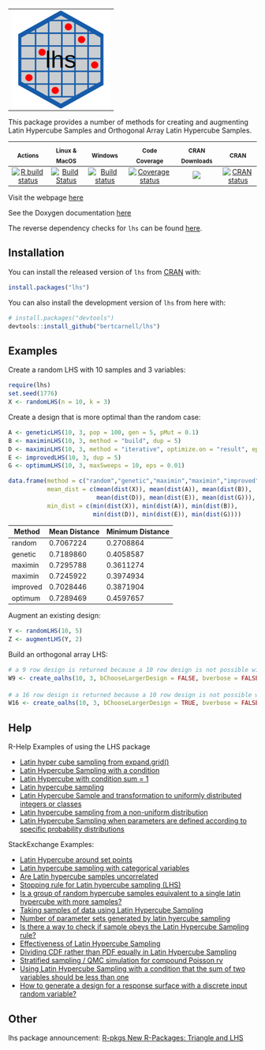 <div>
  <table>
    <tr>
      <td>
        <img align="left" width="200" height="200" src="logo.svg"/>
      </td>
    </tr>
  </table>
</div>

This package provides a number of methods for creating and augmenting 
Latin Hypercube Samples and Orthogonal Array Latin Hypercube Samples.

|<sub>Actions</sub>|<sub>Linux & MacOS</sub>|<sub>Windows</sub>|<sub>Code Coverage</sub>|<sub>CRAN Downloads</sub>|<sub>CRAN</sub>|
|:---:|:---:|:---:|:---:|:---:|:---:|
|[![R build status](https://github.com/bertcarnell/lhs/workflows/R-CMD-check/badge.svg)](https://github.com/bertcarnell/lhs/actions)|[![Build Status](https://travis-ci.org/bertcarnell/lhs.svg?branch=master)](https://travis-ci.org/bertcarnell/lhs)|[![Build status](https://ci.appveyor.com/api/projects/status/5h8gjnq6a30r8y37/branch/master?svg=true)](https://ci.appveyor.com/project/bertcarnell/lhs/branch/master)|[![Coverage status](https://codecov.io/gh/bertcarnell/lhs/branch/master/graph/badge.svg)](https://codecov.io/github/bertcarnell/lhs?branch=master)|[![](https://cranlogs.r-pkg.org/badges/lhs)](https://cran.r-project.org/package=lhs)|[![CRAN status](https://www.r-pkg.org/badges/version/lhs)](https://cran.r-project.org/package=lhs)|

Visit the webpage [here](https://bertcarnell.github.io/lhs/)

See the Doxygen documentation [here](https://bertcarnell.github.io/lhs/html/index.html)

The reverse dependency checks for `lhs` can be found [here](etc/revdep_README.md).

## Installation

You can install the released version of `lhs` from [CRAN](https://CRAN.R-project.org) with:

``` r
install.packages("lhs")
```

You can also install the development version of `lhs` from here with:

``` r
# install.packages("devtools")
devtools::install_github("bertcarnell/lhs")
```

## Examples

Create a random LHS with 10 samples and 3 variables:

``` r
require(lhs)
set.seed(1776)
X <- randomLHS(n = 10, k = 3)
```

Create a design that is more optimal than the random case:

```r
A <- geneticLHS(10, 3, pop = 100, gen = 5, pMut = 0.1)
B <- maximinLHS(10, 3, method = "build", dup = 5)
D <- maximinLHS(10, 3, method = "iterative", optimize.on = "result", eps = 0.01, maxIter = 300)
E <- improvedLHS(10, 3, dup = 5)
G <- optimumLHS(10, 3, maxSweeps = 10, eps = 0.01)
```

```r
data.frame(method = c("random","genetic","maximin","maximin","improved","optimum"),
           mean_dist = c(mean(dist(X)), mean(dist(A)), mean(dist(B)),
                         mean(dist(D)), mean(dist(E)), mean(dist(G))),
           min_dist = c(min(dist(X)), min(dist(A)), min(dist(B)),
                        min(dist(D)), min(dist(E)), min(dist(G))))
```

|Method|Mean Distance|Minimum Distance|
|------|-------------|----------------|
|random | 0.7067224 | 0.2708864 |
|genetic | 0.7189860 | 0.4058587 |
|maximin | 0.7295788 | 0.3611274 |
|maximin | 0.7245922 | 0.3974934 |
|improved | 0.7028446 | 0.3871904 |
|optimum | 0.7289469 | 0.4597657 |

Augment an existing design:

```r
Y <- randomLHS(10, 5)
Z <- augmentLHS(Y, 2)
```

Build an orthogonal array LHS:

```r
# a 9 row design is returned because a 10 row design is not possible with these algorithms
W9 <- create_oalhs(10, 3, bChooseLargerDesign = FALSE, bverbose = FALSE)

# a 16 row design is returned because a 10 row design is not possible with these algorithms
W16 <- create_oalhs(10, 3, bChooseLargerDesign = TRUE, bverbose = FALSE)
```

## Help

R-Help Examples of using the LHS package

- [Latin hyper cube sampling from expand.grid()](http://r.789695.n4.nabble.com/R-Latin-hyper-cube-sampling-from-expand-grid-tp816493.html)
- [Latin Hypercube Sampling with a condition](http://r.789695.n4.nabble.com/Latin-Hypercube-Sampling-with-a-condition-tp3563765.html)
- [Latin Hypercube with condition sum = 1](http://r.789695.n4.nabble.com/Latin-Hypercube-with-condition-sum-1-tp875487.html)
- [Latin hypercube sampling](http://r.789695.n4.nabble.com/latin-hypercube-sampling-tp4659028.html)
- [Latin Hypercube Sample and transformation to uniformly distributed integers or classes](http://r.789695.n4.nabble.com/Latin-Hypercube-Sample-and-transformation-to-uniformly-distributed-integers-or-classes-tp4677804.html)
- [Latin hypercube sampling from a non-uniform distribution](http://r.789695.n4.nabble.com/Latin-hypercube-sampling-from-a-non-uniform-distribution-tp4743686.html)
- [Latin Hypercube Sampling when parameters are defined according to specific probability distributions](http://r.789695.n4.nabble.com/Latin-Hypercube-Sampling-when-parameters-are-defined-according-to-specific-probability-distributions-tp4734710.html)

StackExchange Examples:

- [Latin Hypercube around set points](https://stats.stackexchange.com/questions/370983/latin-hypercube-around-set-points)
- [Latin hypercube sampling with categorical variables](https://stats.stackexchange.com/questions/388963/latin-hypercube-sampling-with-categorical-variables)
- [Are Latin hypercube samples uncorrelated](https://stats.stackexchange.com/questions/147789/are-latin-hypercube-samples-uncorrelated)
- [Stopping rule for Latin hypercube sampling (LHS)](https://stats.stackexchange.com/questions/407262/stopping-rule-for-latin-hypercube-sampling-lhs)
- [Is a group of random hypercube samples equivalent to a single latin hypercube with more samples?](https://stats.stackexchange.com/questions/411085/is-a-group-of-random-hypercube-samples-equivalent-to-a-single-latin-hypercube-wi)
- [Taking samples of data using Latin Hypercube Sampling](https://stats.stackexchange.com/questions/439271/taking-samples-of-data-using-latin-hypercube-sampling)
- [Number of parameter sets generated by latin hyercube sampling](https://stats.stackexchange.com/questions/460918/number-of-parameter-sets-generated-by-latin-hyercube-sampling)
- [Is there a way to check if sample obeys the Latin Hypercube Sampling rule?](https://stats.stackexchange.com/questions/465492/is-there-a-way-to-check-if-sample-obeys-the-latin-hypercube-sampling-rule)
- [Effectiveness of Latin Hypercube Sampling](https://stats.stackexchange.com/questions/468202/effectiveness-of-latin-hypercube-sampling)
- [Dividing CDF rather than PDF equally in Latin Hypercube Sampling](https://stats.stackexchange.com/questions/468293/dividing-cdf-rather-than-pdf-equally-in-latin-hypercube-sampling)
- [Stratified sampling / QMC simulation for compound Poisson rv](https://stats.stackexchange.com/questions/469963/stratified-sampling-qmc-simulation-for-compound-poisson-rv)
- [Using Latin Hypercube Sampling with a condition that the sum of two variables should be less than one](https://stats.stackexchange.com/questions/474911/using-latin-hypercube-sampling-with-a-condition-that-the-sum-of-two-variables-sh)
- [How to generate a design for a response surface with a discrete input random variable?](https://stats.stackexchange.com/questions/444997/how-to-generate-a-design-for-a-response-surface-with-a-discrete-input-random-var)

## Other

lhs package announcement:  [R-pkgs New R-Packages: Triangle and LHS](http://r.789695.n4.nabble.com/R-pkgs-New-R-Packages-Triangle-and-LHS-tp803930.html)
